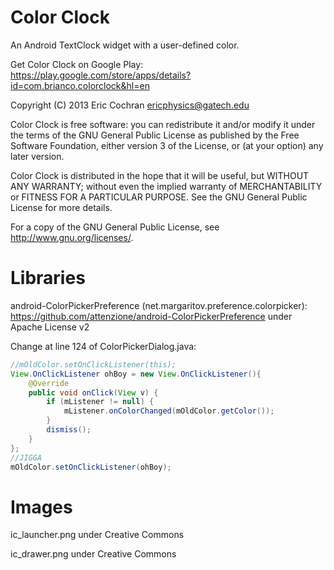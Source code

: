 Color Clock
===========

An Android TextClock widget with a user-defined color.

Get Color Clock on Google Play: https://play.google.com/store/apps/details?id=com.brianco.colorclock&hl=en

Copyright (C) 2013 Eric Cochran <ericphysics@gatech.edu>

Color Clock is free software: you can redistribute it and/or modify
it under the terms of the GNU General Public License as published by
the Free Software Foundation, either version 3 of the License, or
(at your option) any later version.

Color Clock is distributed in the hope that it will be useful,
but WITHOUT ANY WARRANTY; without even the implied warranty of
MERCHANTABILITY or FITNESS FOR A PARTICULAR PURPOSE.  See the
GNU General Public License for more details.

For a copy of the GNU General Public License, see 
<http://www.gnu.org/licenses/>.



Libraries
=========

android-ColorPickerPreference (net.margaritov.preference.colorpicker): https://github.com/attenzione/android-ColorPickerPreference under Apache License v2

Change at line 124 of ColorPickerDialog.java:
```java
//mOldColor.setOnClickListener(this);
View.OnClickListener ohBoy = new View.OnClickListener(){
	@Override
	public void onClick(View v) {
		if (mListener != null) {
			mListener.onColorChanged(mOldColor.getColor());
		}
		dismiss();
	}
};
//JIGGA
mOldColor.setOnClickListener(ohBoy);
```



Images
======

ic_launcher.png under Creative Commons

ic_drawer.png under Creative Commons
